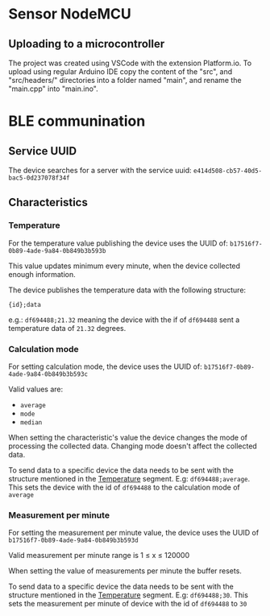 # Sensor NodeMCU
## Uploading to a microcontroller
The project was created using VSCode with the extension Platform.io. To upload using regular Arduino IDE copy the content of the "src", and "src/headers/" directories into a folder named "main", and rename the "main.cpp" into "main.ino".

# BLE communination

## Service UUID
The device searches for a server with the service uuid:
`e414d508-cb57-40d5-bac5-0d237078f34f`

## Characteristics

### Temperature
For the temperature value publishing the device uses the UUID of:
`b17516f7-0b89-4ade-9a84-0b849b3b593b`

This value updates minimum every minute, when the device collected enough information.

The device publishes the temperature data with the following structure:

`{id};data`

e.g.: `df694488;21.32` meaning the device with the if of `df694488` sent a temperature data of `21.32` degrees.

### Calculation mode
For setting calculation mode, the device uses the UUID of:
`b17516f7-0b89-4ade-9a84-0b849b3b593c`

Valid values are:
- `average`
- `mode`
- `median`

When setting the characteristic's value the device changes the mode of processing the collected data.
Changing mode doesn't affect the collected data.

To send data to a specific device the data needs to be sent with the structure mentioned in the [Temperature](#Temperature) segment.
E.g: `df694488;average`. This sets the device with the id of `df694488` to the calculation mode of `average`

### Measurement per minute
For setting the measurement per minute value, the device uses the UUID of `b17516f7-0b89-4ade-9a84-0b849b3b593d`

Valid measurement per minute range is 1 ≤ x ≤ 120000

When setting the value of measurements per minute the buffer resets.

To send data to a specific device the data needs to be sent with the structure mentioned in the [Temperature](#Temperature) segment.
E.g: `df694488;30`. This sets the measurement per minute of device with the id of `df694488` to `30`
